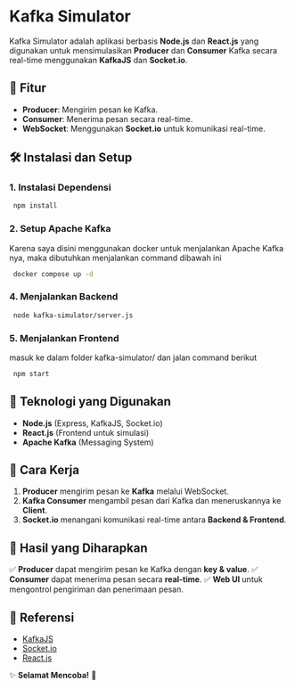 # Kafka Simulator

Kafka Simulator adalah aplikasi berbasis **Node.js** dan **React.js** yang digunakan untuk mensimulasikan **Producer** dan **Consumer** Kafka secara real-time menggunakan **KafkaJS** dan **Socket.io**.

## 📌 Fitur

- **Producer**: Mengirim pesan ke Kafka.
- **Consumer**: Menerima pesan secara real-time.
- **WebSocket**: Menggunakan **Socket.io** untuk komunikasi real-time.

## 🛠 Instalasi dan Setup

### **1. Instalasi Dependensi**

```sh
 npm install
```

### **2. Setup Apache Kafka**

Karena saya disini menggunakan docker untuk menjalankan Apache Kafka nya, maka dibutuhkan menjalankan command dibawah ini

```sh
 docker compose up -d
```

### **4. Menjalankan Backend**

```sh
 node kafka-simulator/server.js
```

### **5. Menjalankan Frontend**
masuk ke dalam folder kafka-simulator/ dan jalan command berikut
```sh
 npm start
```

## 🚀 Teknologi yang Digunakan

- **Node.js** (Express, KafkaJS, Socket.io)
- **React.js** (Frontend untuk simulasi)
- **Apache Kafka** (Messaging System)

## 📝 Cara Kerja

1. **Producer** mengirim pesan ke **Kafka** melalui WebSocket.
2. **Kafka Consumer** mengambil pesan dari Kafka dan meneruskannya ke **Client**.
3. **Socket.io** menangani komunikasi real-time antara **Backend & Frontend**.

## 🎯 Hasil yang Diharapkan

✅ **Producer** dapat mengirim pesan ke Kafka dengan **key & value**.
✅ **Consumer** dapat menerima pesan secara **real-time**.
✅ **Web UI** untuk mengontrol pengiriman dan penerimaan pesan.

## 🔗 Referensi

- [KafkaJS](https://kafkajs.io/)
- [Socket.io](https://socket.io/)
- [React.js](https://react.dev/)

✨ **Selamat Mencoba!** 🚀
